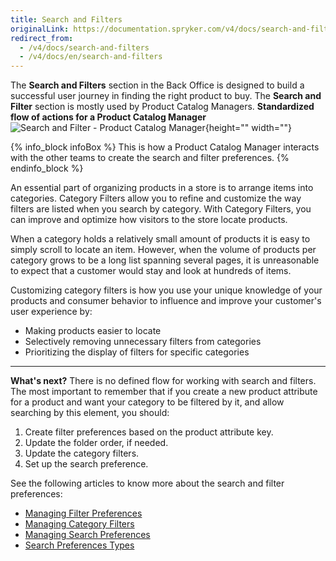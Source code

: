 ```yaml
---
title: Search and Filters
originalLink: https://documentation.spryker.com/v4/docs/search-and-filters
redirect_from:
  - /v4/docs/search-and-filters
  - /v4/docs/en/search-and-filters
---
```


The **Search and Filters** section in the Back Office is designed to build a successful user journey in finding the right product to buy.
The **Search and Filter** section is mostly used by Product Catalog Managers.
**Standardized flow of actions for a Product Catalog Manager**
![Search and Filter - Product Catalog Manager](https://spryker.s3.eu-central-1.amazonaws.com/docs/User+Guides/Back+Office+User+Guides/Search+and+Filters/search-and-filter-section.png){height="" width=""}

{% info_block infoBox %}
This is how a Product Catalog Manager interacts with the other teams to create the search and filter preferences.
{% endinfo_block %}

An essential part of organizing products in a store is to arrange items into categories. Category Filters allow you to refine and customize the way filters are listed when you search by category. With Category Filters, you can improve and optimize how visitors to the store locate products.

When a category holds a relatively small amount of products it is easy to simply scroll to locate an item. However, when the volume of products per category grows to be a long list spanning several pages, it is unreasonable to expect that a customer would stay and look at hundreds of items.

Customizing category filters is how you use your unique knowledge of your products and consumer behavior to influence and improve your customer's user experience by:
* Making products easier to locate
* Selectively removing unnecessary filters from categories
* Prioritizing the display of filters for specific categories
***
**What's next?**
There is no defined flow for working with search and filters. The most important to remember that if you create a new product attribute for a product and want your category to be filtered by it, and allow searching by this element, you should:
1. Create filter preferences based on the product attribute key.
2. Update the folder order, if needed.
3. Update the category filters.
4. Set up the search preference.

See the following articles to know more about the search and filter preferences:
* [Managing Filter Preferences](/docs/scos/user/user-guides/202001.0/back-office-user-guide/search-and-filters/managing-filter-preferences.html)
* [Managing Category Filters](/docs/scos/user/user-guides/202001.0/back-office-user-guide/search-and-filters/managing-category-filters.html)
* [Managing Search Preferences](/docs/scos/user/user-guides/202001.0/back-office-user-guide/search-and-filters/managing-search-preferences.html)
* [Search Preferences Types](/docs/scos/user/user-guides/202001.0/back-office-user-guide/search-and-filters/references/search-preferences-types.html)
